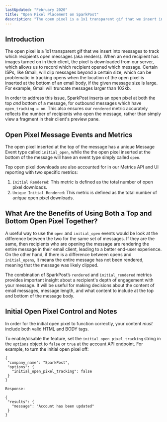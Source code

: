 ```yaml
---
lastUpdated: "February 2020"
title: "Open Pixel Placement on SparkPost"
description: "The open pixel is a 1x1 transparent gif that we insert into messages to track which recipients open messages (aka renders). When an end recipient has images turned on in their client, the pixel is downloaded from our server which allows us to record which recipient opened which message..."
---
```


## Introduction ##

The open pixel is a 1x1 transparent gif that we insert into messages to track which recipients open messages (aka renders). When an end recipient has images turned on in their client, the pixel is downloaded from our server, which allows us to record which recipient opened which message. Certain ISPs, like Gmail, will clip messages beyond a certain size, which can be problematic in tracking opens when the location of the open pixel is inserted at the bottom of an email body, if the given message size is large. For example, Gmail will truncate messages larger than 102kb.

In order to address this issue, SparkPost inserts an open pixel at both the top _and_ bottom of a message, for outbound messages which have `open_tracking = on`. This also ensures our `rendered` metric accurately reflects the number of recipients who open the message, rather than simply view a fragment in their client's preview pane.

## Open Pixel Message Events and Metrics ##

The open pixel inserted at the top of the message has a unique Message Event type called `initial_open`, while the the open pixel inserted at the bottom of the message will have an event type simply called `open`. 

Top open pixel downloads are also accounted for in our Metrics API and UI reporting with two specific metrics:

1. `Initial Rendered`: This metric is defined as the total number of open pixel downloads.
1. `Unique Initial Rendered`: This metric is defined as the total number of _unique_ open pixel downloads.

## What Are the Benefits of Using Both a Top and Bottom Open Pixel Together?

A useful way to use the `open` and `initial_open` events would be look at the difference between the two for the same set of messages. If they are the same, then recipients who are opening the message are rendering the entire message in their email client, leading to a better end-user experience. On the other hand, if there is a difference between opens and `initial_opens`, it means the entire message has not been rendered, meaning that the message was likely clipped.

The combination of SparkPost’s `rendered` and `initial_rendered` metrics provides important insight about a recipient's depth of engagement with your message. It will be useful for making decisions about the content of email messages, message length, and what content to include at the top and bottom of the message body.

## Initial Open Pixel Control and Notes

In order for the initial open pixel to function correctly, your content _must_ include both valid HTML and BODY tags.

To enable/disable the feature, set the `initial_open_pixel_tracking` string in the `options` object to `false` or `true` at the account API endpoint. For example, to turn the initial open pixel off:

```PUT /api/v1/account
{
 "company_name": "SparkPost",
 "options": {
   "initial_open_pixel_tracking": false
 }
}

Response:

{
 "results": {
   "message": "Account has been updated"
 }
}
